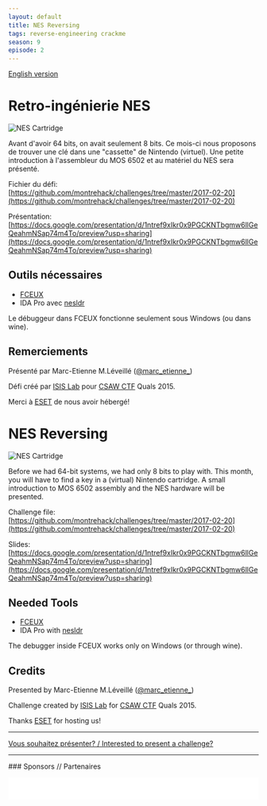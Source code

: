 ```yaml
---
layout: default
title: NES Reversing
tags: reverse-engineering crackme
season: 9
episode: 2
---
```


[English version](#english)

# Retro-ingénierie NES

![NES Cartridge](http://68.media.tumblr.com/1cfe36924625e970b15f53b2765a8c46/tumblr_oddnbnJfHd1vt7aw9o1_500.gif)

Avant d'avoir 64 bits, on avait seulement 8 bits. Ce mois-ci nous proposons de
trouver une clé dans une "cassette" de Nintendo (virtuel). Une petite
introduction à l'assembleur du MOS 6502 et au matériel du NES sera présenté.

Fichier du défi: [https://github.com/montrehack/challenges/tree/master/2017-02-20](https://github.com/montrehack/challenges/tree/master/2017-02-20)

Présentation: [https://docs.google.com/presentation/d/1ntref9xIkr0x9PGCKNTbgmw6llGeQeahmNSap74m4To/preview?usp=sharing](https://docs.google.com/presentation/d/1ntref9xIkr0x9PGCKNTbgmw6llGeQeahmNSap74m4To/preview?usp=sharing)

## Outils nécessaires

* [FCEUX](http://www.fceux.com/)
* IDA Pro avec [nesldr](https://github.com/patois/nesldr)

Le débuggeur dans FCEUX fonctionne seulement sous Windows (ou dans wine).

## Remerciements

Présenté par Marc-Etienne M.Léveillé
([@marc\_etienne\_](https://twitter.com/marc_etienne_))

Défi créé par [ISIS Lab](http://www.isis.poly.edu) pour [CSAW
CTF](https://csaw.engineering.nyu.edu/ctf) Quals 2015.

Merci à [ESET](https://www.eset.ca) de nous avoir hébergé!

<a id="english"></a>

# NES Reversing

![NES Cartridge](http://68.media.tumblr.com/1cfe36924625e970b15f53b2765a8c46/tumblr_oddnbnJfHd1vt7aw9o1_500.gif)

Before we had 64-bit systems, we had only 8 bits to play with. This month, you
will have to find a key in a (virtual) Nintendo cartridge. A small introduction
to MOS 6502 assembly and the NES hardware will be presented.

Challenge file: [https://github.com/montrehack/challenges/tree/master/2017-02-20](https://github.com/montrehack/challenges/tree/master/2017-02-20)

Slides: [https://docs.google.com/presentation/d/1ntref9xIkr0x9PGCKNTbgmw6llGeQeahmNSap74m4To/preview?usp=sharing](https://docs.google.com/presentation/d/1ntref9xIkr0x9PGCKNTbgmw6llGeQeahmNSap74m4To/preview?usp=sharing)

## Needed Tools

* [FCEUX](http://www.fceux.com/)
* IDA Pro with [nesldr](https://github.com/patois/nesldr)

The debugger inside FCEUX works only on Windows (or through wine).

## Credits

Presented by Marc-Etienne M.Léveillé
([@marc\_etienne\_](https://twitter.com/marc_etienne_))

Challenge created by [ISIS Lab](http://www.isis.poly.edu) for [CSAW
CTF](https://csaw.engineering.nyu.edu/ctf) Quals 2015.

Thanks [ESET](https://www.eset.ca) for hosting us!

<hr/>

[Vous souhaitez présenter? / Interested to present a challenge?](https://github.com/montrehack/montrehack.github.com/wiki/Present-at-Montrehack)

<hr/>
### Sponsors // Partenaires

[![Brasserie Benelux](/images/benelux.png)](http://brasseriebenelux.com/)

